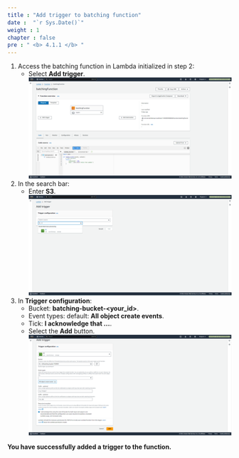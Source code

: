 ```yaml
---
title : "Add trigger to batching function"
date :  "`r Sys.Date()`" 
weight : 1 
chapter : false
pre : " <b> 4.1.1 </b> "
---
```

1. Access the batching function in Lambda initialized in step 2:
     + Select **Add trigger**.
![batchingfunc](/images/4.s3/001-batching.png)
2. In the search bar:
     + Enter **S3**.
![batchingfunc](/images/4.s3/002-batching.png)
3. In **Trigger configuration**:
     + Bucket: **batching-bucket-<your_id>**.
     + Event types: default: **All object create events**.
     + Tick: **I acknowledge that ...**.
     + Select the **Add** button.
![batchingfunc](/images/4.s3/003-batching.png)

**You have successfully added a trigger to the function.**